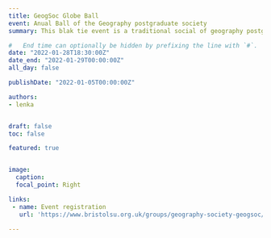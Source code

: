 ```yaml
---
title: GeogSoc Globe Ball
event: Anual Ball of the Geography postgraduate society
summary: This blak tie event is a traditional social of geography postgraduates. This year it takes place in 'We the Curious' on Friday 28th January. Tickets are £40 and includes dinner amd drinks. All staff an students are welcomed.

#   End time can optionally be hidden by prefixing the line with `#`.
date: "2022-01-28T18:30:00Z"
date_end: "2022-01-29T00:00:00Z"
all_day: false

publishDate: "2022-01-05T00:00:00Z"

authors:
- lenka


draft: false
toc: false

featured: true


image:
  caption: 
  focal_point: Right

links:
 - name: Event registration
   url: 'https://www.bristolsu.org.uk/groups/geography-society-geogsoc/events/globe-ball-1f81/buy_ticket'
 
---
```



